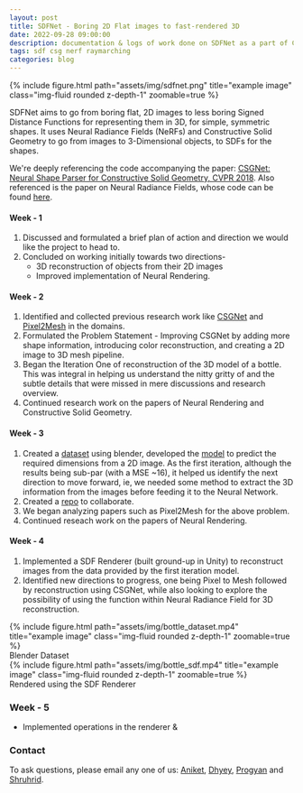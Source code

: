 ```yaml
---
layout: post
title: SDFNet - Boring 2D Flat images to fast-rendered 3D
date: 2022-09-28 09:00:00
description: documentation & logs of work done on SDFNet as a part of CS499 Project Course!
tags: sdf csg nerf raymarching
categories: blog
---
```


<div class="row">
    <div class="col-sm mt-3 mt-md-0">
        {% include figure.html path="assets/img/sdfnet.png" title="example image" class="img-fluid rounded z-depth-1" zoomable=true %}
    </div>
</div>

SDFNet aims to go from boring flat, 2D images to less boring Signed Distance Functions for representing them in 3D, for simple, symmetric shapes. It uses Neural Radiance Fields (NeRFs) and Constructive Solid Geometry to go from images to 3-Dimensional objects, to SDFs for the shapes.

We're deeply referencing the code accompanying the paper: [CSGNet: Neural Shape Parser for Constructive Solid Geometry, CVPR 2018](https://arxiv.org/abs/1712.08290). Also referenced is the paper on Neural Radiance Fields, whose code can be found [here](https://github.com/bmild/nerf).

#### Week - 1

1. Discussed and formulated a brief plan of action and direction we would like the project to head to.
2. Concluded on working initially towards two directions- 
   * 3D reconstruction of objects from their 2D images
   * Improved implementation of Neural Rendering. 

#### Week - 2

1. Identified and collected previous research work like [CSGNet](https://hippogriff.github.io/CSGNet/) and [Pixel2Mesh](https://nywang16.github.io/p2m/index.html) in the domains.
2. Formulated the Problem Statement - Improving CSGNet by adding more shape information, introducing color reconstruction, and creating a 2D image to 3D mesh pipeline.
3. Began the Iteration One of reconstruction of the 3D model of a bottle. This was integral in helping us understand the nitty gritty of and the subtle details that were missed in mere discussions and research overview.
4. Continued research work on the papers of Neural Rendering and Constructive Solid Geometry.

#### Week - 3

1. Created a [dataset](https://drive.google.com/drive/folders/1QhGyF3J2KmQ43NiDzePNF9ne_9iHSgRk) using blender, developed the [model](https://colab.research.google.com/drive/1HBpZzwO55UoJX1YpubzkLNc-pvD0C2Th?ts=62eb973a) to predict the required dimensions from a 2D image. As the first iteration, although the results being sub-par (with a MSE ~16), it helped us identify the next direction to move forward, ie, we needed some method to extract the 3D information from the images before feeding it to the Neural Network.
2. Created a [repo](https://github.com/aniketrajnish/CS499-SDFNet) to collaborate. 
3. We began analyzing papers such as Pixel2Mesh for the above problem.
4. Continued reseach work on the papers of Neural Rendering.

#### Week - 4

1. Implemented a SDF Renderer (built ground-up in Unity) to reconstruct images from the data provided by the first iteration model.
2. Identified new directions to progress, one being Pixel to Mesh followed by reconstruction using CSGNet, while also looking to explore the possibility of using the function within Neural Radiance Field for 3D reconstruction.

<div class="row">
    <div class="col-sm mt-3 mt-md-0">
        {% include figure.html path="assets/img/bottle_dataset.mp4" title="example image" class="img-fluid rounded z-depth-1" zoomable=true %}
        <div class="caption">
        Blender Dataset
        </div>
    </div>
    <div class="col-sm mt-3 mt-md-0">
        {% include figure.html path="assets/img/bottle_sdf.mp4" title="example image" class="img-fluid rounded z-depth-1" zoomable=true %}
        <div class="caption">
        Rendered using the SDF Renderer
    </div>
    </div>    
</div>

### Week - 5
* Implemented operations in the renderer & 

### Contact

To ask questions, please email any one of us: [Aniket](mailto:aniket.r@iitgn.ac.in), [Dhyey](mailto:dhyey.thummar@iitgn.ac.in), [Progyan](mailto:progyan.das@iitgn.ac.in) and [Shruhrid](mailto:shruhrid.banthia@iitgn.ac.in).
